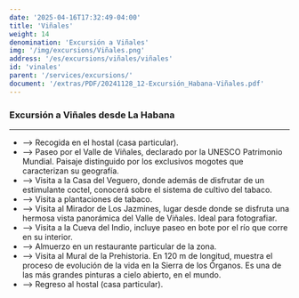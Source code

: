 ```yaml
---
date: '2025-04-16T17:32:49-04:00'
title: 'Viñales'
weight: 14
denomination: 'Excursión a Viñales'
img: '/img/excursions/Viñales.png'
address: '/es/excursions/viñales/viñales'
id: 'vinales'
parent: '/services/excursions/'
document: '/extras/PDF/20241128_12-Excursión_Habana-Viñales.pdf'
---
```

### Excursión a Viñales desde La Habana
---

- --> Recogida en el hostal (casa particular).
- --> Paseo por el Valle de Viñales, declarado por la UNESCO Patrimonio Mundial. Paisaje distinguido por los exclusivos mogotes que caracterizan su geografía.
- --> Visita a la Casa del Veguero, donde además de disfrutar de un estimulante coctel, conocerá sobre el sistema de cultivo del tabaco. 
- --> Visita a plantaciones de tabaco. 
- --> Visita al Mirador de Los Jazmines, lugar desde donde se disfruta una hermosa vista panorámica del Valle de Viñales. Ideal para fotografiar. 
- --> Visita a la Cueva del Indio, incluye paseo en bote por el río que corre en su interior.
- --> Almuerzo en un restaurante particular de la zona. 
- --> Visita al Mural de la Prehistoria. En 120 m de longitud, muestra el proceso de evolución de la vida en la Sierra de los Órganos. Es una de las más grandes pinturas a cielo abierto, en el mundo. 
- --> Regreso al hostal (casa particular).